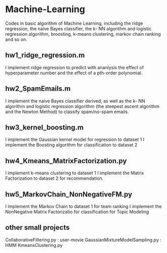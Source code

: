 # Machine-Learning
Codes in basic algorithm of  Machine Learning, including the ridge regression, the naive Bayes classifier, the k- NN algorithm and logistic regression algorithm, broosting, k-means clustering, markov chain ranking and so on.

## hw1_ridge_regression.m
I implement ridge regression to predict with ananlysis the effect of hyperparameter number and the effect of a pth-order polynomial.

## hw2_SpamEmails.m
I implement the naive Bayes classifier derived, as well as the k- NN algorithm and logistic regression algorithm (the steepest ascent algorithm and the Newton Method) to classify spam/no-spam emails.

## hw3_kernel_boosting.m
I implement the Gaussian kernel model for regression to dataset 1
I implement the Boosting algorithm for classification to dataset 2

## hw4_Kmeans_MatrixFactorization.py
I implement k-means clustering to dataset 1
I implement the Matrix Factorization to dataset 2 for recommendation.

## hw5_MarkovChain_NonNegativeFM.py
I implement the Markov Chain to dataset 1 for team ranking
I implement the NonNegative Matrix Factorizatio for classification for Topic Modeling

## other small projects
CollaborativeFiltering.py : user-movie
GaussianMixtureModelSampling.py : HMM
KmeansClustering.py

